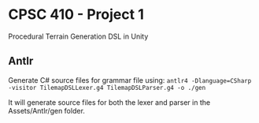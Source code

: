 # CPSC 410 - Project 1
Procedural Terrain Generation DSL in Unity

## Antlr
Generate C# source files for grammar file using: `antlr4 -Dlanguage=CSharp -visitor TilemapDSLLexer.g4 TilemapDSLParser.g4 -o ./gen`

It will generate source files for both the lexer and parser in the Assets/Antlr/gen folder.

